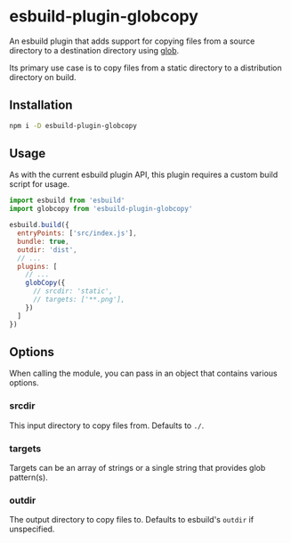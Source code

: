 # esbuild-plugin-globcopy
An esbuild plugin that adds support for copying files from a source directory to a destination directory using [glob](https://en.wikipedia.org/wiki/Glob_(programming)).

Its primary use case is to copy files from a static directory to a distribution directory on build.

## Installation

```bash
npm i -D esbuild-plugin-globcopy
```

## Usage
As with the current esbuild plugin API, this plugin requires a custom build script for usage.

```js
import esbuild from 'esbuild'
import globcopy from 'esbuild-plugin-globcopy'

esbuild.build({
  entryPoints: ['src/index.js'],
  bundle: true,
  outdir: 'dist',
  // ...
  plugins: [
    // ...
    globCopy({
      // srcdir: 'static',
      // targets: ['**.png'],
    })
  ]
})
```

## Options
When calling the module, you can pass in an object that contains various options.

### srcdir
This input directory to copy files from. Defaults to `./`.

### targets
Targets can be an array of strings or a single string that provides glob pattern(s).

### outdir
The output directory to copy files to. Defaults to esbuild's `outdir` if unspecified.
